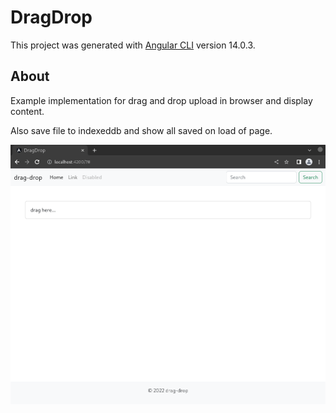 # DragDrop

This project was generated with [Angular CLI](https://github.com/angular/angular-cli) version 14.0.3.

## About

Example implementation for drag and drop upload in browser and display content.

Also save file to indexeddb and show all saved on load of page.

![example](doc/example.gif)
